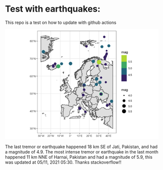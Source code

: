 <!-- README.md is generated from README.Rmd. Please edit that file -->

Test with earthquakes:
======================

This repo is a test on how to update with github actions

![](man/figures/README-unnamed-chunk-2-1.png)

The last tremor or earthquake happened 18 km SE of Jati, Pakistan, and
had a magnitude of 4.9. The most intense tremor or earthquake in the
last month happened 11 km NNE of Harnai, Pakistan and had a magnitude of
5.9, this was updated at 05/11, 2021 05:30. Thanks stackoverflow!!
